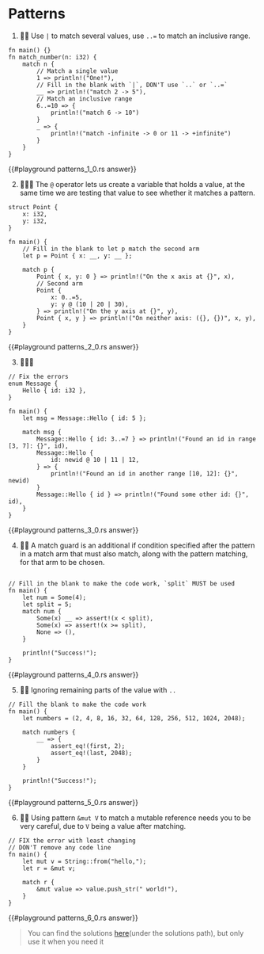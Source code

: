 # Patterns

1. 🌟🌟 Use `|` to match several values, use `..=` to match an inclusive range.

```rust,editable
fn main() {}
fn match_number(n: i32) {
    match n {
        // Match a single value
        1 => println!("One!"),
        // Fill in the blank with `|`, DON'T use `..` or `..=`
        __ => println!("match 2 -> 5"),
        // Match an inclusive range
        6..=10 => {
            println!("match 6 -> 10")
        }
        _ => {
            println!("match -infinite -> 0 or 11 -> +infinite")
        }
    }
}
```

{{#playground patterns_1_0.rs answer}}

2. 🌟🌟🌟 The `@` operator lets us create a variable that holds a value, at the same time we are testing that value to see whether it matches a pattern.

```rust,editable
struct Point {
    x: i32,
    y: i32,
}

fn main() {
    // Fill in the blank to let p match the second arm
    let p = Point { x: __, y: __ };

    match p {
        Point { x, y: 0 } => println!("On the x axis at {}", x),
        // Second arm
        Point {
            x: 0..=5,
            y: y @ (10 | 20 | 30),
        } => println!("On the y axis at {}", y),
        Point { x, y } => println!("On neither axis: ({}, {})", x, y),
    }
}
```

{{#playground patterns_2_0.rs answer}}

3. 🌟🌟🌟

```rust,editable
// Fix the errors
enum Message {
    Hello { id: i32 },
}

fn main() {
    let msg = Message::Hello { id: 5 };

    match msg {
        Message::Hello { id: 3..=7 } => println!("Found an id in range [3, 7]: {}", id),
        Message::Hello {
            id: newid @ 10 | 11 | 12,
        } => {
            println!("Found an id in another range [10, 12]: {}", newid)
        }
        Message::Hello { id } => println!("Found some other id: {}", id),
    }
}
```

{{#playground patterns_3_0.rs answer}}

4. 🌟🌟 A match guard is an additional if condition specified after the pattern in a match arm that must also match, along with the pattern matching, for that arm to be chosen.

```rust,editable

// Fill in the blank to make the code work, `split` MUST be used
fn main() {
    let num = Some(4);
    let split = 5;
    match num {
        Some(x) __ => assert!(x < split),
        Some(x) => assert!(x >= split),
        None => (),
    }

    println!("Success!");
}
```

{{#playground patterns_4_0.rs answer}}

5. 🌟🌟 Ignoring remaining parts of the value with `..`

```rust,editable
// Fill the blank to make the code work
fn main() {
    let numbers = (2, 4, 8, 16, 32, 64, 128, 256, 512, 1024, 2048);

    match numbers {
        __ => {
            assert_eq!(first, 2);
            assert_eq!(last, 2048);
        }
    }

    println!("Success!");
}
```

{{#playground patterns_5_0.rs answer}}

6. 🌟🌟 Using pattern `&mut V` to match a mutable reference needs you to be very careful, due to `V` being a value after matching.

```rust,editable
// FIX the error with least changing
// DON'T remove any code line
fn main() {
    let mut v = String::from("hello,");
    let r = &mut v;

    match r {
        &mut value => value.push_str(" world!"),
    }
}
```

{{#playground patterns_6_0.rs answer}}

> You can find the solutions [here](https://github.com/sunface/rust-by-practice)(under the solutions path), but only use it when you need it
